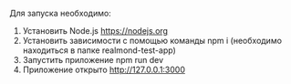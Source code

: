 Для запуска необходимо:
1. Установить Node.js https://nodejs.org
2. Установить зависимости с помощью команды npm i (необходимо находиться в папке realmond-test-app)
3. Запустить приложение npm run dev
4. Приложение открыто http://127.0.0.1:3000